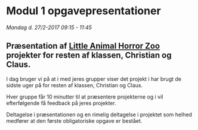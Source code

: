 # Modul 1 opgavepresentationer
_Mandag d. 27/2-2017 09:15 - 11:45_    

## Præsentation af [Little Animal Horror Zoo](https://github.com/dat17v1/little_animal_horror_zoo) projekter for resten af klassen, Christian og Claus.    

I dag bruger vi på at i med jeres grupper viser det projekt i har brugt de sidste uger på for resten af klassen, Christian og Claus.

Hver gruppe får 10 minutter til at præsentere projekterne og i vil efterfølgende få feedback på jeres projekter.    

Deltagelse i præsentationen og en rimelig deltagelse i projektet som helhed medfører at den første obligatoriske opgave er bestået.
